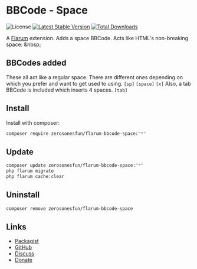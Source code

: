 # BBCode - Space

![License](https://img.shields.io/badge/license-MIT-blue.svg) [![Latest Stable Version](https://img.shields.io/packagist/v/zerosonesfun/flarum-bbcode-space.svg)](https://packagist.org/packages/zerosonesfun/flarum-bbcode-space) [![Total Downloads](https://img.shields.io/packagist/dt/zerosonesfun/flarum-bbcode-space.svg)](https://packagist.org/packages/zerosonesfun/flarum-bbcode-space)

A [Flarum](http://flarum.org) extension. Adds a space BBCode. Acts like HTML&#39;s non-breaking space: &amp;nbsp;

## BBCodes added
These all act like a regular space. There are different ones depending on which you prefer and want to get used to using.
`[sp]`
`[space]`
`[x]`
Also, a tab BBCode is included which inserts 4 spaces.
`[tab]`

## Install

Install with composer:

```sh
composer require zerosonesfun/flarum-bbcode-space:"*"
```

## Update

```sh
composer update zerosonesfun/flarum-bbcode-space:"*"
php flarum migrate
php flarum cache:clear
```

## Uninstall

```sh
composer remove zerosonesfun/flarum-bbcode-space
```

## Links

- [Packagist](https://packagist.org/packages/zerosonesfun/flarum-bbcode-space)
- [GitHub](https://github.com/zerosonesfun/flarum-bbcode-space)
- [Discuss](https://discuss.flarum.org/d/PUT_DISCUSS_SLUG_HERE)
- [Donate](https://www.wilcosky.com)
